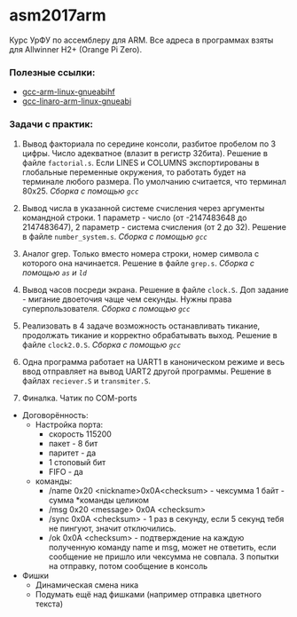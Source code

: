 # asm2017arm
Курс УрФУ по ассемблеру для ARM. Все адреса в программах взяты для Allwinner H2+ (Orange Pi Zero).

### Полезные ссылки:
* [gcc-arm-linux-gnueabihf](https://github.com/offensive-security/gcc-arm-linux-gnueabihf-4.7)
* [gcc-linaro-arm-linux-gnueabi](https://releases.linaro.org/components/toolchain/binaries/latest/arm-linux-gnueabi/)

### Задачи с практик:
1. Вывод факториала по середине консоли, разбитое пробелом по 3 цифры. Число адекватное (влазит в регистр 32бита). Решение в файле `factorial.s`. Если LINES и COLUMNS экспортированы в глобальные переменные окружения, то работать будет на терминале любого размера. По умолчанию считается, что терминал 80x25. *Cборка с помощью `gcc`*

2. Вывод числа в указанной системе счисления через аргументы командной строки. 1 параметр - число (от -2147483648 до 2147483647), 2 параметр - система счисления (от 2 до 32). Решение в файле `number_system.s`. *Сборка с помощью `gcc`*

3. Аналог grep. Только вместо номера строки, номер символа с которого она начинается. Решение в файле `grep.s`. *Сборка с помощью `as` и `ld`*

4. Вывод часов посреди экрана. Решение в файле `clock.S`. Доп задание - мигание двоеточия чаще чем секунды. Нужны права суперпользователя. *Сборка с помощью `gcc`*

5. Реализовать в 4 задаче возможность останавливать тикание, продолжать тикание и корректно обрабатывать выход. Решение в файле `clock2.0.S`. *Сборка с помощью `gcc`*

6. Одна программа работает на UART1 в каноническом режиме и весь ввод отправляет на вывод UART2 другой программы. Решение в файлах `reciever.S` и `transmiter.S`.

7. Финалка. Чатик по COM-ports
* Договорённость:
	* Настройка порта:
        * скорость 115200
        * пакет - 8 бит
        * паритет - да
        * 1 стоповый бит
        * FIFO - да
    * команды:<br>
        * /name 0x20 &#60;nickname&#62;0x0A&#60;checksum&#62; - чексумма 1 байт - сумма *команды целиком
        * /msg 0x20 &#60;message&#62; 0x0A &#60;checksum&#62;
        * /sync 0x0A &#60;checksum&#62; - 1 раз в секунду, если 5 секунд тебя не пингуют, значит отключились. 
        * /ok 0x0A &#60;checksum&#62; - подтверждение на каждую полученную команду name и msg, может не ответить, если сообщение не пришло или чексумма не совпала. 3 попытки на отправку, потом сообщение в консоль 
* Фишки 
	* Динамическая смена ника
    * Подумать ещё над фишками (например отправка цветного текста)
